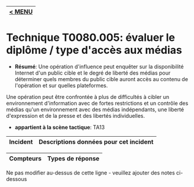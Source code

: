 |[< MENU](../../README.md)|
|---|
# Technique T0080.005: évaluer le diplôme / type d'accès aux médias

* **Résumé**: Une opération d'influence peut enquêter sur la disponibilité Internet d'un public cible et le degré de liberté des médias pour déterminer quels membres du public cible auront accès au contenu de l'opération et sur quelles plateformes.


Une opération peut être confrontée à plus de difficultés à cibler un environnement d'information avec de fortes restrictions et un contrôle des médias qu'un environnement avec des médias indépendants, une liberté d'expression et de la presse et des libertés individuelles.

* **appartient à la scène tactique**: TA13


|Incident |Descriptions données pour cet incident |
|-------- |-------------------- |



|Compteurs |Types de réponse |
|-------- |-------------- |


Ne pas modifier au-dessus de cette ligne - veuillez ajouter des notes ci-dessous